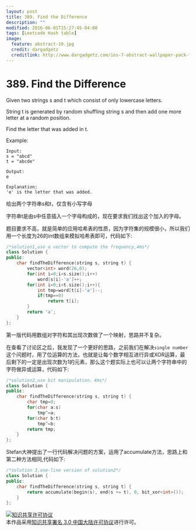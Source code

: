 ```yaml
---
layout: post
title: 389. Find the Difference
description: ""
modified: 2016-06-01T15:27:45-04:00
tags: [Leetcode Hash table]
image:
  feature: abstract-10.jpg
  credit: dargadgetz
  creditlink: http://www.dargadgetz.com/ios-7-abstract-wallpaper-pack-for-iphone-5-and-ipod-touch-retina/
---
```


# 389. Find the Difference
Given two strings s and t which consist of only lowercase letters.

String t is generated by random shuffling string s and then add one more letter at a random position.

Find the letter that was added in t.

Example:


```
Input:
s = "abcd"
t = "abcde"

Output:
e

Explanation:
'e' is the letter that was added.
```

给出两个字符串s和t，仅含有小写字母

字符串t是由s中任意插入一个字母构成的，现在要求我们找出这个加入的字母。

题目要求不高，就是简单的应用哈希表的性质，因为字符集的规模很小，所以我们用一个长度为26的int数组来模拟哈希表即可，代码如下:


```c++
/*solution1,use a vector to compute the frequency,4ms*/ 
class Solution {
public:
    char findTheDifference(string s, string t) {
        vector<int> word(26,0);
        for(int i=0;i<s.size();i++)
            word[s[i]-'a']++;
        for(int i=0;i<t.size();i++){
            int tmp=word[t[i]-'a']--;
            if(tmp==0)
                return t[i];
        }
        return 'a';
    }
};

```
第一版代码用数组对字符和其出现次数做了一个映射，思路并不复杂。

在查看了讨论区之后，我发现了一个更好的思路，之前我们在解决```single number```这个问题时，用了位运算的方法，也就是让每个数字相互进行异或XOR运算，最后剩下的一定是出现次数为1的元素，那么这个题实际上也可以让两个字符串中的字符做异或运算，代码如下:


```c++
/*solution2,use bit manipulation，4ms*/
class Solution {
public:
    char findTheDifference(string s, string t) {
        char tmp=0;
        for(char a:s)
            tmp^=a;
        for(char b:t)
            tmp^=b;
        return tmp;
    }
};
```

Stefan大神提出了一行代码解决问题的方案，运用了accumulate方法，思路上和第二种方法相同,代码如下:


```c++
/*solution 3,one-line version of solution2*/
class Solution {
public:
    char findTheDifference(string s, string t) {
        return accumulate(begin(s), end(s += t), 0, bit_xor<int>());
    }
};
```
<a rel="license" href="http://creativecommons.org/licenses/by/3.0/cn/"><img alt="知识共享许可协议" style="border-width:0" src="https://i.creativecommons.org/l/by/3.0/cn/88x31.png" /></a><br />本作品采用<a rel="license" href="http://creativecommons.org/licenses/by/3.0/cn/">知识共享署名 3.0 中国大陆许可协议</a>进行许可。



